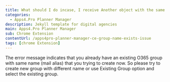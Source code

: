 ```yaml
---
title: What should I do incase, I receive Another object with the same value for property mailNickname already exists error during import?
categories:
  - Apps4.Pro Planner Manager
description: Jekyll template for digital agencies
main: Apps4.Pro Planner Manager
sub: Chrome Extension
contentUrl: /apps4pro-planner-manager-ce-group-name-exists-issue
tags: [chrome Extension]
---
```

The error message indicates that you already have an existing O365 group with same name (mail alias) that you trying to create now. So please try to create new group with different name or use Existing Group option and select the existing group. 

 